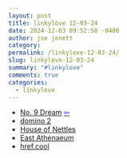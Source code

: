 ```yaml
---
layout: post
title: 𝚕𝚒𝚗𝚔𝚢𝚕𝚘𝚟𝚎 𝟷𝟸-𝟶𝟹-𝟸𝟺
date: 2024-12-03 09:52:58 -0400
author: joe jenett
category: 
permalink: /linkylove-12-03-24/
slug: linkylove-12-03-24
summary: "#linkylove"
comments: true
categories:
  - linkylove
---
```

<ul class="linkylove">
	<li><a title="No. 9 Dream" href="https://numberninedream.neocities.org/">No. 9 Dream</a>  <a title="source" href="https://theadlibclub.neocities.org/"><span style="color:blue;">&#8678;</span></a></li>
	<li><a title="a tool for collaging thoughts - by candle" href="https://kool.tools/domino2/">domino 2</a></li>
	<li><a title=" Natalie" href="https://nex-3.com/">House of Nettles</a></li>
	<li><a title="Bill Liam East &amp; Revan Rose East" href="https://eastathenaeum.neocities.org/">East Athenaeum</a></li>
	<li><a title="kicks condor" href="https://href.cool/">href.cool</a></li>
</ul>

<a style="display:none;" href="https://brid.gy/publish/mastodon"><small>(cross-posted to mastodon)</small></a>